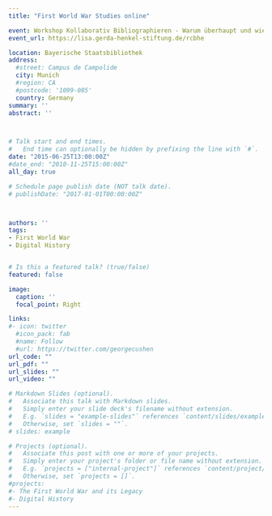 ```yaml
---
title: "First World War Studies online"

event: Workshop Kollaborativ Bibliographieren - Warum überhaupt und wie am besten
event_url: https://lisa.gerda-henkel-stiftung.de/rcbhe

location: Bayerische Staatsbibliothek
address:
  #street: Campus de Campolide
  city: Munich
  #region: CA
  #postcode: '1099-085'
  country: Germany
summary: ''
abstract: ''



# Talk start and end times.
#   End time can optionally be hidden by prefixing the line with `#`.
date: "2015-06-25T13:00:00Z"
#date_end: "2010-11-25T15:00:00Z"
all_day: true

# Schedule page publish date (NOT talk date).
# publishDate: "2017-01-01T00:00:00Z"



authors: ''
tags: 
- First World War
- Digital History


# Is this a featured talk? (true/false)
featured: false

image:
  caption: ''
  focal_point: Right

links:
#- icon: twitter
  #icon_pack: fab
  #name: Follow
  #url: https://twitter.com/georgecushen
url_code: ""
url_pdf: ""
url_slides: ""
url_video: ""

# Markdown Slides (optional).
#   Associate this talk with Markdown slides.
#   Simply enter your slide deck's filename without extension.
#   E.g. `slides = "example-slides"` references `content/slides/example-slides.md`.
#   Otherwise, set `slides = ""`.
# slides: example

# Projects (optional).
#   Associate this post with one or more of your projects.
#   Simply enter your project's folder or file name without extension.
#   E.g. `projects = ["internal-project"]` references `content/project/deep-learning/index.md`.
#   Otherwise, set `projects = []`.
#projects:
#- The First World War and its Legacy
#- Digital History
---
```

